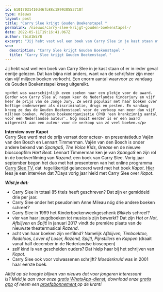 ```yaml
---
id: 61017031410d46fb88c189938553718f
type: nieuws
layout: post
title: "Carry Slee krijgt Gouden Boekenstapel "
permalink: /nieuws/carry-slee-krijgt-gouden-boekenstapel-/
date: 2022-05-11T19:16:41.067Z
author: 7biA1WiYB
excerpt: "Jij hebt vast wel een boek van Carry Slee in je kast staan of er in ieder geval eentje gelezen. Dat kan bijna niet anders, want van de schrijfster zijn meer dan vijf miljoen boeken verkocht. Een enorm aantal waarvoor ze vandaag de Gouden Boekenstapel kreeg uitgereikt.  "
seo:
  description: "Carry Slee krijgt Gouden Boekenstapel "
  title: "Carry Slee krijgt Gouden Boekenstapel "
---
```

Jij hebt vast wel een boek van Carry Slee in je kast staan of er in ieder geval eentje gelezen. Dat kan bijna niet anders, want van de schrijfster zijn meer dan vijf miljoen boeken verkocht. Een enorm aantal waarvoor ze vandaag de Gouden Boekenstapel kreeg uitgereikt.  

    <p>Het was waarschijnlijk even zoeken naar een plekje voor de award. Eerder won Carry Slee al negen keer de Nederlandse Kinderjury en vijf keer de prijs van de Jonge Jury. Ze werd populair met haar boeken over heftige onderwerpen als discriminatie, drugs en pesten. En vandaag kreeg ze dus de Gouden Boekenstapel voor de verkoop van meer dan vijf miljoen boeken. Volgens boekenorganisatie CPNB 'een krankzinnig aantal voor een Nederlandse auteur'. Nog nooit eerder is er een award uitgereikt aan een auteur voor de verkoop van zó veel boeken.</p>
<p><strong>Interview over Kapot</strong><br>Carry Slee werd met de prijs verrast door acteer- en presentatieduo Vajèn van den Bosch en Lennart Timmerman. Vajèn van den Bosch is onder andere bekend van <em>SpangaS</em>, <em>The Voice Kids</em>, <em>Grease </em>en de nieuwe bioscoopfilm <em>Hart Beat. </em>Lennart Timmerman ken je van <em>SpangaS </em>en zijn rol in de boekverfilming van <em>Razend, </em>een boek van Carry Slee. Vorig jaar september begon het duo met het presenteren van het online programma <a href="http://carryslee.nl/lp/kapotboek/#carrysleetv" target="_blank">Carry Slee TV</a>, dat  tegelijkertijd gelanceerd werd met het boek <em>Kapot</em>. <a href="https://original.sevendays.nl/recensies/boek/alles-kan-kapot">Hier </a>lees je een interview dat 7Days vorig jaar hield met Carry Slee over <em>Kapot</em>.</p>
<p><em><strong>Wist je dat:</strong></em></p>
<ul><li>Carry Slee in totaal 85 titels heeft geschreven? Dat zijn er gemiddeld drie per jaar.</li>
<li>Carry Slee onder het pseudoniem Anne Mileau nóg drie andere boeken schreef?</li>
<li>Carry Slee in 1999 het Kinderboekenweekgeschenk <em>Bikkels </em>schreef?</li>
<li>vier van haar jeugdboeken tot musicals zijn bewerkt? Dat zijn<em> Hot or Not, Afblijven </em>en <em>Spijt! </em>In januari 2017 vindt de première plaats van de nieuwste theatermusical <em>Razend</em>.</li>
<li>acht van haar boeken zijn verfilmd? Namelijk <em>Afblijven, Timboektoe, Radeloos, Lover of Loser, Razend, Spijt!, Pijnstillers </em>en <em>Kappen</em> (draait vanaf half december in de Nederlandse bioscopen)</li>
<li>zelf kind is van gescheiden ouders? Dat hielp haar bij het schrijven van <em>Kapot.</em></li>
<li>Carry Slee ook voor volwassenen schrijft? <em>Moederkruid </em>was in 2001 haar eerste boek.</li>
</ul><p><em>Altijd op de hoogte blijven van nieuws dat voor jongeren interessant is? Meld je aan voor onze </em><a href="https://original.sevendays.nl/whatsapp"><em>gratis WhatsApp-dienst</em></a><em>, download onze </em><a href="https://original.sevendays.nl/app"><em>gratis app</em></a><em> of neem een </em><a href="https://abonneren.sevendays.nl/abonneren/abonnementen/ae/artikel"><em>proefabonnement </em></a><em>op de krant!</em></p>  
